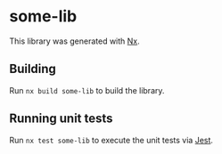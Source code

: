 # some-lib

This library was generated with [Nx](https://nx.dev).

## Building

Run `nx build some-lib` to build the library.

## Running unit tests

Run `nx test some-lib` to execute the unit tests via [Jest](https://jestjs.io).
